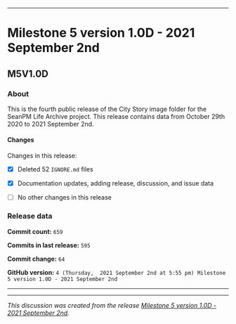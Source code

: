 
***

# Milestone 5 version 1.0D - 2021 September 2nd

## M5V1.0D

### About

This is the fourth public release of the City Story image folder for the SeanPM Life Archive project. This release contains data from October 29th 2020 to 2021 September 2nd.

#### Changes

<!--
- [x]  Added images for 2021 January to 2021 August

- [x] Updated documentation and archived old files

- [x] Added the final notice

- [x] Archived discussion and release data

- [x] Added support for the `.github` directory

- [x] Added Git config files (`.editorconfig` `.gitattributes` `.gitignore`)

- [x] Added X-Text files (`AUTHORS` `COPYING` `CREDITS` `INSTALL`)

- [x] Added a makefile

- [ ] No other content included in this release

!-->
Changes in this release:

- [x] Deleted 52 `IGNORE.md` files

- [x] Documentation updates, adding release, discussion, and issue data

- [ ] No other changes in this release

### Release data

**Commit count:** `659`

**Commits in last release:** `595`

**Commit change:** `64`

**GitHub version:** `4 (Thursday,  2021 September 2nd at 5:55 pm) Milestone 5 version 1.0D - 2021 September 2nd`

***


<hr /><em>This discussion was created from the release <a href='https://github.com/seanpm2001/SeansLifeArchive_Images_City-Story/releases/tag/M5V1.0D'>Milestone 5 version 1.0D - 2021 September 2nd</a>.</em>
